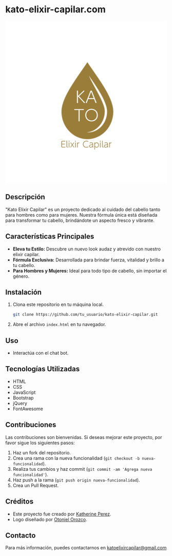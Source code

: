 
# kato-elixir-capilar.com

[![Kato Elixir Capilar Logo](https://github.com/ktperez/kato-elixir-capilar.com/blob/main/KATO.png?raw=true)](https://github.com/ktperez/kato-elixir-capilar.com/blob/main/KATO.png?raw=true)

## Descripción
"Kato Elixir Capilar" es un proyecto dedicado al cuidado del cabello tanto para hombres como para mujeres. Nuestra fórmula única está diseñada para transformar tu cabello, brindándote un aspecto fresco y vibrante.

## Características Principales
- **Eleva tu Estilo:** Descubre un nuevo look audaz y atrevido con nuestro elixir capilar.
- **Fórmula Exclusiva:** Desarrollada para brindar fuerza, vitalidad y brillo a tu cabello.
- **Para Hombres y Mujeres:** Ideal para todo tipo de cabello, sin importar el género.

## Instalación
1. Clona este repositorio en tu máquina local.
   ```bash
   git clone https://github.com/tu_usuario/kato-elixir-capilar.git
   ```

2. Abre el archivo `index.html` en tu navegador.

## Uso
- Interactúa con el chat bot.

## Tecnologías Utilizadas
- HTML
- CSS
- JavaScript
- Bootstrap
- jQuery
- FontAwesome

## Contribuciones
Las contribuciones son bienvenidas. Si deseas mejorar este proyecto, por favor sigue los siguientes pasos:

1. Haz un fork del repositorio.
2. Crea una rama con la nueva funcionalidad (`git checkout -b nueva-funcionalidad`).
3. Realiza tus cambios y haz commit (`git commit -am 'Agrega nueva funcionalidad'`).
4. Haz push a la rama (`git push origin nueva-funcionalidad`).
5. Crea un Pull Request.

## Créditos
- Este proyecto fue creado por [Katherine Perez](https://github.com/ktperez).
- Logo diseñado por [Otoniel Orozco](https://www.linkedin.com/in/otoniel-orozcol/).

## Contacto
Para más información, puedes contactarnos en katoelixircapilar@gmail.com
